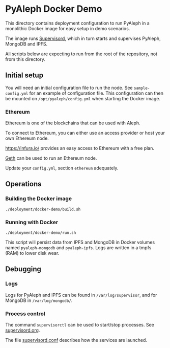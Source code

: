 # PyAleph Docker Demo

This directory contains deployment configuration to run PyAleph 
in a monolithic Docker image for easy setup in demo scenarios. 

The image runs [Supervisord](http://supervisord.org/), which in turn
starts and supervises PyAleph, MongoDB and IPFS.  

All scripts below are expecting to run from the root of the repository, 
not from this directory.

## Initial setup

You will need an initial configuration file to run the node.
See `sample-config.yml` for an example of configuration file. 
This configuration can then be mounted on `/opt/pyaleph/config.yml`
when starting the Docker image.

### Ethereum

Ethereum is one of the blockchains that can be used with Aleph.

To connect to Ethereum, you can either use an access provider or 
host your own Ethereum node.

https://infura.io/ provides an easy access to Ethereum with a free plan.

[Geth](https://geth.ethereum.org/) can be used to run an Ethereum node.

Update your `config.yml`, section `ethereum` adequately.

## Operations

### Building the Docker image

```
./deployment/docker-demo/build.sh
```  

### Running with Docker

```
./deployment/docker-demo/run.sh
```

This script will persist data from IPFS and MongoDB in Docker volumes
named `pyaleph-mongodb` and `pyaleph-ipfs`. Logs are written in a 
tmpfs (RAM) to lower disk wear.

## Debugging

### Logs

Logs for PyAleph and IPFS can be found in `/var/log/supervisor`, 
and for MongoDB in `/var/log/mongodb/`.

### Process control

The command `supervisorctl` can be used to start/stop processes.
See [supervisord.org](http://supervisord.org/).

The file [supervisord.conf](supervisord.conf) describes how the services
are launched. 